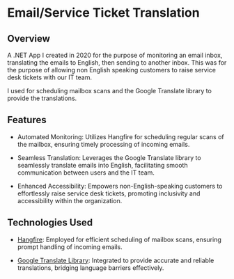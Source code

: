 # Email/Service Ticket Translation

## Overview
A .NET App I created in 2020 for the purpose of monitoring an email inbox, translating the emails to English, then sending to another inbox.
This was for the purpose of allowing non English speaking customers to raise service desk tickets with our IT team.


I used for scheduling mailbox scans and the Google Translate library to provide the translations.

## Features

- Automated Monitoring: Utilizes Hangfire for scheduling regular scans of the mailbox, ensuring timely processing of incoming emails.

- Seamless Translation: Leverages the Google Translate library to seamlessly translate emails into English, facilitating smooth communication between users and the IT team.

- Enhanced Accessibility: Empowers non-English-speaking customers to effortlessly raise service desk tickets, promoting inclusivity and accessibility within the organization.

## Technologies Used

 - [Hangfire](https://www.hangfire.io/): Employed for efficient scheduling of mailbox scans, ensuring prompt handling of incoming emails.

 - [Google Translate Library](https://cloud.google.com/dotnet/docs/reference/Google.Cloud.Translate.V3/latest): Integrated to provide accurate and reliable translations, bridging language barriers effectively.

